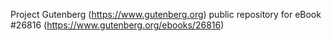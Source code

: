Project Gutenberg (https://www.gutenberg.org) public repository for eBook #26816 (https://www.gutenberg.org/ebooks/26816)
